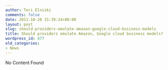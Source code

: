 ```yaml
---
author: Teri Elniski
comments: false
date: 2011-10-20 15:39:24+00:00
layout: post
slug: should-providers-emulate-amazon-google-cloud-business-models
title: Should providers emulate Amazon, Google cloud business models?
wordpress_id: 477
old_categories:
- News
---
```


No Content Found
